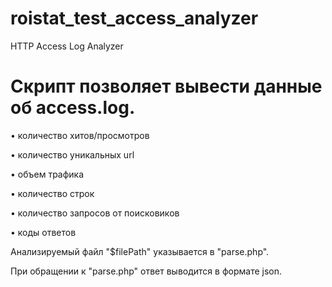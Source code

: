 # roistat_test_access_analyzer
HTTP Access Log Analyzer

# Скрипт позволяет вывести данные об access.log.
• количество хитов/просмотров

• количество уникальных url

• объем трафика

• количество строк

• количество запросов от поисковиков

• коды ответов


Анализируемый файл "$filePath" указывается в "parse.php".

При обращении к "parse.php" ответ выводится в формате json. 
